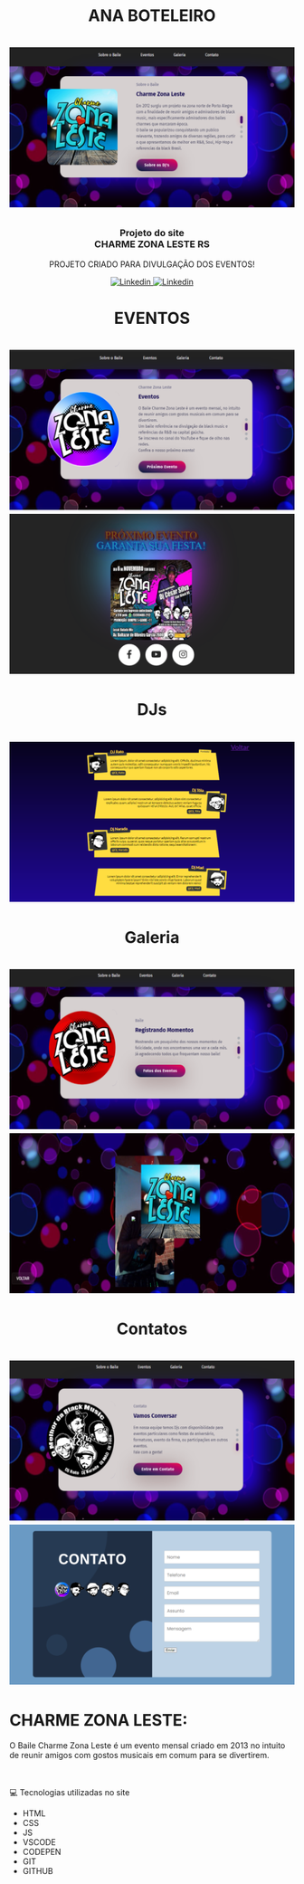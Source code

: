 <H1 align="center"> ANA BOTELEIRO<H1>

<p align="center">
<img src="https://github.com/anaboteleiro/charme-zona-leste/blob/main/print/home.png">
</p>
<p align="center">
<h3 align="center">Projeto do site <br> CHARME ZONA LESTE RS</h3>
<p align="center">
  PROJETO CRIADO PARA DIVULGAÇÃO DOS EVENTOS!
</p>

<p align="center">
  
	
   <a href="https://www.linkedin.com/in/anaboteleiro/">
    <img alt="Linkedin" width="25" src="https://github.com/linkedin.png">
  </a>
	
  <a href="https://github.com/anaboteleiro">
    <img alt="Linkedin" width="25" src="https://github.com/github.png">
  </a>
</p>
<p>


<H1 align="center"> EVENTOS<H1>
<p align="center">
<img src="https://github.com/anaboteleiro/charme-zona-leste/blob/main/print/eventos.png"> 
<img src="https://github.com/anaboteleiro/charme-zona-leste/blob/main/print/flayer.png">
</p>

<H1 align="center"> DJs<H1>
<p align="center">
<img src="https://github.com/anaboteleiro/charme-zona-leste/blob/main/print/djs.png"> 
</p>

<H1 align="center"> Galeria<H1>
<p align="center">
<img src="https://github.com/anaboteleiro/charme-zona-leste/blob/main/print/galeria.png"> 
<img src="https://github.com/anaboteleiro/charme-zona-leste/blob/main/print/fotos.png"> 
</p>

<H1 align="center"> Contatos<H1>
<p align="center">
<img src="https://github.com/anaboteleiro/charme-zona-leste/blob/main/print/contato.png"> 
<img src="https://github.com/anaboteleiro/charme-zona-leste/blob/main/print/contato2.png"> 
</p>




# CHARME ZONA LESTE: 
<P>O Baile Charme Zona Leste é um evento mensal criado em 2013 no intuito de reunir amigos com gostos musicais em comum para se divertirem.</p>

<br>
<br>
💻 Tecnologias utilizadas no site
 </p>
 <ul>
 <li>HTML</li>
 <li>CSS</li>
 <li>JS</li>
 <li>VSCODE</li>
 <li>CODEPEN</li>
 <li>GIT</li>
 <li>GITHUB</li>
 </ul>
